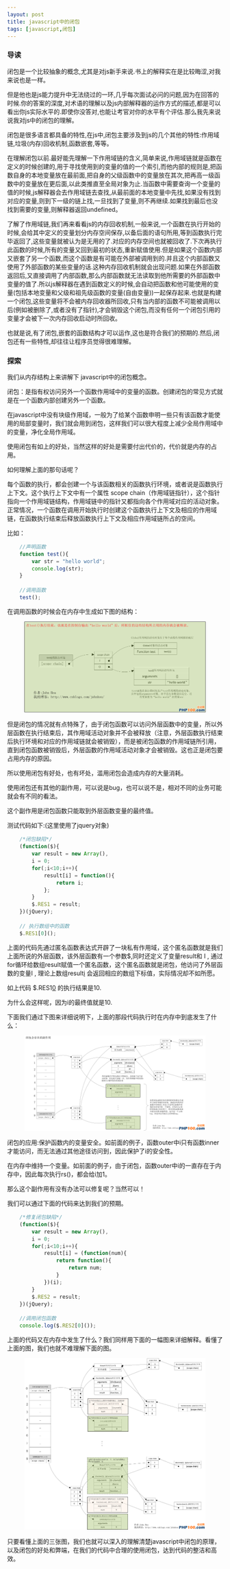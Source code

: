 ```yaml
---
layout: post
title: javascript中的闭包
tags: [javascript,闭包]
---
```


### 导读

闭包是一个比较抽象的概念,尤其是对js新手来说.书上的解释实在是比较晦涩,对我来说也是一样。

但是他也是js能力提升中无法绕过的一环,几乎每次面试必问的问题,因为在回答的时候.你的答案的深度,对术语的理解以及js内部解释器的运作方式的描述,都是可以看出你js实际水平的.即使你没答对,也能让考官对你的水平有个评估.那么我先来说说我对js中的闭包的理解。

闭包是很多语言都具备的特性,在js中,闭包主要涉及到js的几个其他的特性:作用域链,垃圾(内存)回收机制,函数嵌套,等等。

在理解闭包以前.最好能先理解一下作用域链的含义,简单来说,作用域链就是函数在定义的时候创建的,用于寻找使用到的变量的值的一个索引,而他内部的规则是,把函数自身的本地变量放在最前面,把自身的父级函数中的变量放在其次,把再高一级函数中的变量放在更后面,以此类推直至全局对象为止.当函数中需要查询一个变量的值的时候,js解释器会去作用域链去查找,从最前面的本地变量中先找,如果没有找到对应的变量,则到下一级的链上找,一旦找到了变量,则不再继续.如果找到最后也没找到需要的变量,则解释器返回undefined。

了解了作用域链,我们再来看看js的内存回收机制,一般来说,一个函数在执行开始的时候,会给其中定义的变量划分内存空间保存,以备后面的语句所用,等到函数执行完毕返回了,这些变量就被认为是无用的了.对应的内存空间也就被回收了.下次再执行此函数的时候,所有的变量又回到最初的状态,重新赋值使用.但是如果这个函数内部又嵌套了另一个函数,而这个函数是有可能在外部被调用到的.并且这个内部函数又使用了外部函数的某些变量的话.这种内存回收机制就会出现问题.如果在外部函数返回后,又直接调用了内部函数,那么内部函数就无法读取到他所需要的外部函数中变量的值了.所以js解释器在遇到函数定义的时候,会自动把函数和他可能使用的变量(包括本地变量和父级和祖先级函数的变量(自由变量))一起保存起来.也就是构建一个闭包,这些变量将不会被内存回收器所回收,只有当内部的函数不可能被调用以后(例如被删除了,或者没有了指针),才会销毁这个闭包,而没有任何一个闭包引用的变量才会被下一次内存回收启动时所回收。

也就是说,有了闭包,嵌套的函数结构才可以运作,这也是符合我们的预期的.然后,闭包还有一些特性,却往往让程序员觉得很难理解。

### 探索

我们从内存结构上来讲解下 javascript中的闭包概念。

闭包：是指有权访问另外一个函数作用域中的变量的函数。创建闭包的常见方式就是在一个函数内部创建另外一个函数。

在javascript中没有块级作用域，一般为了给某个函数申明一些只有该函数才能使用的局部变量时，我们就会用到闭包，这样我们可以很大程度上减少全局作用域中的变量，净化全局作用域。

使用闭包有如上的好处，当然这样的好处是需要付出代价的，代价就是内存的占用。

如何理解上面的那句话呢？

每个函数的执行，都会创建一个与该函数相关的函数执行环境，或者说是函数执行上下文。这个执行上下文中有一个属性 scope chain（作用域链指针），这个指针指向一个作用域链结构，作用域链中的指针又都指向各个作用域对应的活动对象。正常情况，一个函数在调用开始执行时创建这个函数执行上下文及相应的作用域链，在函数执行结束后释放函数执行上下文及相应作用域链所占的空间。

比如：

```javascript
    //声明函数
    function test(){
        var str = "hello world";
        console.log(str);
    }

    //调用函数
    test();
```

在调用函数的时候会在内存中生成如下图的结构：


<figure class="half">
	<img src="/images/20141114011139616.png" alt="">
</figure>


但是闭包的情况就有点特殊了，由于闭包函数可以访问外层函数中的变量，所以外层函数在执行结束后，其作用域活动对象并不会被释放（注意，外层函数执行结束后执行环境和对应的作用域链就会被销毁），而是被闭包函数的作用域链所引用，直到闭包函数被销毁后，外层函数的作用域活动对象才会被销毁。这也正是闭包要占用内存的原因。

所以使用闭包有好处，也有坏处，滥用闭包会造成内存的大量消耗。

使用闭包还有其他的副作用，可以说是bug，也可以说不是，相对不同的业务可能就会有不同的看法。

这个副作用是闭包函数只能取到外层函数变量的最终值。

测试代码如下:(这里使用了jquery对象)

```javascript
    /*闭包缺陷*/
    (function($){
        var result = new Array(),
        i = 0;
        for(;i<10;i++){
            result[i] = function(){
                return i;
            };
        }
        $.RES1 = result;
    })(jQuery);

    // 执行数组中的函数
    $.RES1[0]();
```

上面的代码先通过匿名函数表达式开辟了一块私有作用域，这个匿名函数就是我们上面所说的外层函数，该外层函数有一个参数$,同时还定义了变量result和 I , 通过for循环给数组result赋值一个匿名函数，这个匿名函数就是闭包，他访问了外层函数的变量I , 理论上数组result[i]() 会返回相应的数组下标值，实际情况却不如所愿。

如上代码 $.RES1[0]() 的执行结果是10.

为什么会这样呢，因为i的最终值就是10.

下面我们通过下图来详细说明下，上面的那段代码执行时在内存中到底发生了什么：


<figure class="half">
	<img src="/images/20141114011140463.png" alt="">
</figure>


闭包的应用:保护函数内的变量安全。如前面的例子，函数outer中i只有函数inner才能访问，而无法通过其他途径访问到，因此保护了i的安全性。

在内存中维持一个变量。如前面的例子，由于闭包，函数outer中i的一直存在于内存中，因此每次执行rs()，都会给i加1。

那么这个副作用有没有办法可以修复呢？当然可以！

我们可以通过下面的代码来达到我们的预期。

```javascript
    /*修复闭包缺陷*/
    (function($){
        var result = new Array(),
        i = 0;
        for(;i<10;i++){
            result[i] = (function(num){
                return function(){
                    return num;
                }
            })(i);
        }
        $.RES2 = result;
    })(jQuery);

    //调用闭包函数
    console.log($.RES2[0]());
```

上面的代码又在内存中发生了什么？我们同样用下面的一幅图来详细解释。看懂了上面的图，我们也就不难理解下面的图。


<figure class="half">
	<img src="/images/20141114011138987.png" alt="">
</figure>


只要看懂上面的三张图，我们也就可以深入的理解清楚javascript中闭包的原理，以及闭包的好处和弊端，在我们的代码中合理的使用闭包，达到代码的整洁和高效。